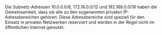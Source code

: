 Die Subnetz-Adressen 10.0.0.0/8, 172.16.0.0/12 und 192.168.0.0/16 haben die Gemeinsamkeit, dass sie alle zu den sogenannten privaten IP-Adressbereichen gehören. Diese Adressbereiche sind speziell für den Einsatz in privaten Netzwerken reserviert und werden in der Regel nicht im öffentlichen Internet geroutet.